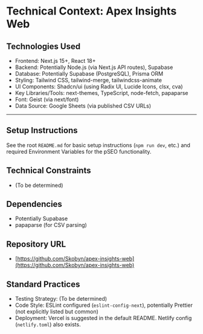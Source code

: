 # Technical Context: Apex Insights Web

## Technologies Used

*   Frontend: Next.js 15+, React 18+
*   Backend: Potentially Node.js (via Next.js API routes), Supabase
*   Database: Potentially Supabase (PostgreSQL), Prisma ORM
*   Styling: Tailwind CSS, tailwind-merge, tailwindcss-animate
*   UI Components: Shadcn/ui (using Radix UI, Lucide Icons, clsx, cva)
*   Key Libraries/Tools: next-themes, TypeScript, node-fetch, papaparse
*   Font: Geist (via next/font)
*   Data Source: Google Sheets (via published CSV URLs)

---

## Setup Instructions

See the root `README.md` for basic setup instructions (`npm run dev`, etc.) and required Environment Variables for the pSEO functionality.

## Technical Constraints

*   (To be determined)

## Dependencies

*   Potentially Supabase
*   papaparse (for CSV parsing)

## Repository URL

*   [https://github.com/Skobyn/apex-insights-web](https://github.com/Skobyn/apex-insights-web)

## Standard Practices

*   Testing Strategy: (To be determined)
*   Code Style: ESLint configured (`eslint-config-next`), potentially Prettier (not explicitly listed but common)
*   Deployment: Vercel is suggested in the default README. Netlify config (`netlify.toml`) also exists. 